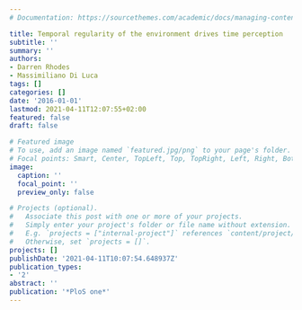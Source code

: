 ```yaml
---
# Documentation: https://sourcethemes.com/academic/docs/managing-content/

title: Temporal regularity of the environment drives time perception
subtitle: ''
summary: ''
authors:
- Darren Rhodes
- Massimiliano Di Luca
tags: []
categories: []
date: '2016-01-01'
lastmod: 2021-04-11T12:07:55+02:00
featured: false
draft: false

# Featured image
# To use, add an image named `featured.jpg/png` to your page's folder.
# Focal points: Smart, Center, TopLeft, Top, TopRight, Left, Right, BottomLeft, Bottom, BottomRight.
image:
  caption: ''
  focal_point: ''
  preview_only: false

# Projects (optional).
#   Associate this post with one or more of your projects.
#   Simply enter your project's folder or file name without extension.
#   E.g. `projects = ["internal-project"]` references `content/project/deep-learning/index.md`.
#   Otherwise, set `projects = []`.
projects: []
publishDate: '2021-04-11T10:07:54.648937Z'
publication_types:
- '2'
abstract: ''
publication: '*PloS one*'
---
```

